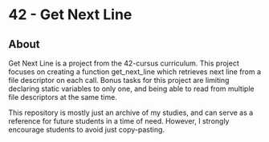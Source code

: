 # 42 - Get Next Line

## About
Get Next Line is a project from the 42-cursus curriculum. This project focuses on creating a function get_next_line which retrieves next line from a file descriptor on each call.
Bonus tasks for this project are limiting declaring static variables to only one, and being able to read from multiple file descriptors at the same time.

This repository is mostly just an archive of my studies, and can serve as a reference for future students in a time of need. However, I strongly encourage students to avoid just copy-pasting.
